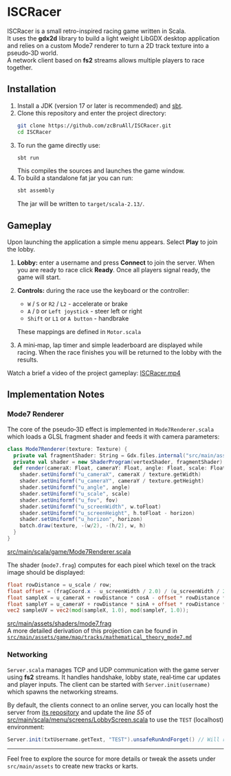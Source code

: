# ISCRacer

ISCRacer is a small retro-inspired racing game written in Scala.  
It uses the **gdx2d** library to build a light weight LibGDX desktop application and relies on a custom Mode7 renderer to turn a 2D track texture into a pseudo‑3D world.  
A network client based on **fs2** streams allows multiple players to race together.

## Installation

1. Install a JDK (version 17 or later is recommended) and [sbt](https://www.scala-sbt.org/).
2. Clone this repository and enter the project directory:
   ```bash
   git clone https://github.com/zcBruAll/ISCRacer.git
   cd ISCRacer
   ```
3. To run the game directly use:
   ```bash
   sbt run
   ```
   This compiles the sources and launches the game window.
4. To build a standalone fat jar you can run:
   ```bash
   sbt assembly
   ```
   The jar will be written to `target/scala-2.13/`.

## Gameplay

Upon launching the application a simple menu appears.  Select **Play** to join the lobby.

1. **Lobby:** enter a username and press **Connect** to join the server. When you are ready to race click **Ready**.  Once all players signal ready, the game will start.
2. **Controls:** during the race use the keyboard or the controller:
   - `W` / `S` or `R2` / `L2` - accelerate or brake
   - `A` / `D` or `Left joystick` - steer left or right
   - `Shift` or `L1` or `A button` - handbrake

   These mappings are defined in `Motor.scala`
4. A mini‑map, lap timer and simple leaderboard are displayed while racing. When the race finishes you will be returned to the lobby with the results.

Watch a brief a video of the project gameplay: [ISCRacer.mp4](https://github.com/zcBruAll/ISCRacer/blob/master/ISCRacer.mp4)

## Implementation Notes

### Mode7 Renderer

The core of the pseudo‑3D effect is implemented in `Mode7Renderer.scala` which loads a GLSL fragment shader and feeds it with camera parameters:
```scala
class Mode7Renderer(texture: Texture) {
  private val fragmentShader: String = Gdx.files.internal("src/main/assets/shaders/mode7.frag").readString()
  private val shader = new ShaderProgram(vertexShader, fragmentShader)
  def render(cameraX: Float, cameraY: Float, angle: Float, scale: Float, fov: Float, horizon: Float): Unit = {
    shader.setUniformf("u_cameraX", cameraX / texture.getWidth)
    shader.setUniformf("u_cameraY", cameraY / texture.getHeight)
    shader.setUniformf("u_angle", angle)
    shader.setUniformf("u_scale", scale)
    shader.setUniformf("u_fov", fov)
    shader.setUniformf("u_screenWidth", w.toFloat)
    shader.setUniformf("u_screenHeight", h.toFloat - horizon)
    shader.setUniformf("u_horizon", horizon)
    batch.draw(texture, -(w/2), -(h/2), w, h)
  }
}
```
[src/main/scala/game/Mode7Renderer.scala](https://github.com/zcBruAll/ISCRacer/blob/master/src/main/scala/game/Mode7Renderer.scala)

The shader (`mode7.frag`) computes for each pixel which texel on the track image should be displayed:
```glsl
float rowDistance = u_scale / row;
float offset = (fragCoord.x - u_screenWidth / 2.0) / (u_screenWidth / 2.0) * u_fov;
float sampleX = u_cameraX + rowDistance * cosA - offset * rowDistance * sinA;
float sampleY = u_cameraY + rowDistance * sinA + offset * rowDistance * cosA;
vec2 sampleUV = vec2(mod(sampleX, 1.0), mod(sampleY, 1.0));
```
[src/main/assets/shaders/mode7.frag](https://github.com/zcBruAll/ISCRacer/blob/master/src/main/assets/shaders/mode7.frag)  
A more detailed derivation of this projection can be found in [`src/main/assets/game/map/tracks/mathematical_theory_mode7.md`](https://github.com/zcBruAll/ISCRacer/blob/master/src/main/assets/game/map/tracks/mathematical_theory_mode7.md)

### Networking

`Server.scala` manages TCP and UDP communication with the game server using **fs2** streams. It handles handshake, lobby state, real‑time car updates and player inputs. The client can be started with `Server.init(username)` which spawns the networking streams.

By default, the clients connect to an online server, you can locally host the server from [its repository](https://github.com/zcBruAll/ISCRacer-Server) and update the _line 55_ of [src/main/scala/menu/screens/LobbyScreen.scala](https://github.com/zcBruAll/ISCRacer/blob/master/src/main/scala/menu/screens/LobbyScreen.scala) to use the `TEST` (localhost) environment:
```scala
Server.init(txtUsername.getText, "TEST").unsafeRunAndForget() // Will run the localhost configuration
```

---
Feel free to explore the source for more details or tweak the assets under `src/main/assets` to create new tracks or karts.
